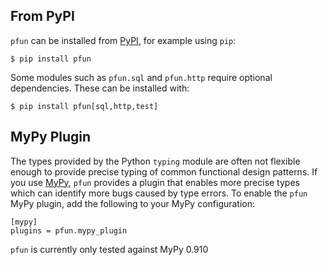 ## From PyPI

`pfun` can be installed from [PyPI](https://pypi.org/project/pfun/), for example using `pip`:

```console
$ pip install pfun
```

Some modules such as `pfun.sql` and `pfun.http` require optional dependencies. These can be installed with:

```console
$ pip install pfun[sql,http,test]
```

## MyPy Plugin

The types provided by the Python `typing` module are often not flexible enough to provide
precise typing of common functional design patterns. If you use [MyPy](http://mypy-lang.org/), `pfun`
provides a plugin that enables more precise types which can identify more bugs caused by
type errors. To enable the `pfun` MyPy plugin,
add the following to your MyPy configuration:
```
[mypy]
plugins = pfun.mypy_plugin
```

`pfun` is currently only tested against MyPy 0.910
